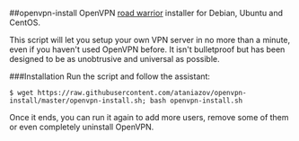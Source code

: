 ##openvpn-install
OpenVPN [road warrior](http://en.wikipedia.org/wiki/Road_warrior_%28computing%29) installer for Debian, Ubuntu and CentOS.

This script will let you setup your own VPN server in no more than a minute, even if you haven't used OpenVPN before. It isn't bulletproof but has been designed to be as unobtrusive and universal as possible.

###Installation
Run the script and follow the assistant:

`$ wget https://raw.githubusercontent.com/ataniazov/openvpn-install/master/openvpn-install.sh; bash openvpn-install.sh`

Once it ends, you can run it again to add more users, remove some of them or even completely uninstall OpenVPN.
